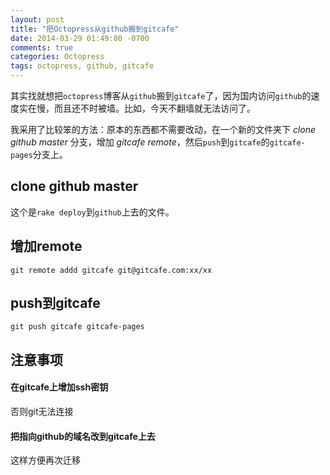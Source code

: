 ```yaml
---
layout: post
title: "把Octopress从github搬到gitcafe"
date: 2014-03-29 01:49:00 -0700
comments: true
categories: Octopress
tags: octopress, github, gitcafe
---
```


其实找就想把`octopress`博客从`github`搬到`gitcafe`了，因为国内访问`github`的速度实在慢，而且还不时被墙。比如，今天不翻墙就无法访问了。

我采用了比较笨的方法：原本的东西都不需要改动，在一个新的文件夹下 *clone github master* 分支，增加 *gitcafe remote*，然后`push`到`gitcafe`的`gitcafe-pages`分支上。

## clone github master

这个是`rake deploy`到`github`上去的文件。

## 增加remote

	git remote addd gitcafe git@gitcafe.com:xx/xx

## push到gitcafe

	git push gitcafe gitcafe-pages

## 注意事项

#### 在gitcafe上增加ssh密钥

否则git无法连接

#### 把指向github的域名改到gitcafe上去

这样方便再次迁移

	